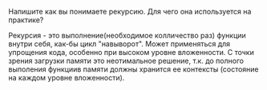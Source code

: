 Напишите как вы понимаете рекурсию. Для чего она используется на практике?

Рекурсия - это выполнение(необходимое колличество раз) функции внутри себя, как-бы цикл "навыворот". Может применяться для упрощения кода, особенно при высоком уровне вложенности. С точки зрения загрузки памяти это неотимальное решение, т.к. до полного выполения функциив памяти должны хранится ее контексты (состояние на каждом уровне вложенности).
